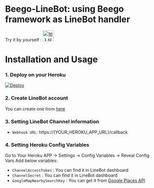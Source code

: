 # Beego-LineBot: using Beego framework as LineBot handler
Try it by yourself : 
<a href="http://qr-official.line.me/M/93By7CZ7co.png" target="_blank"><img height="36" border="0" alt="加入好友" src="https://scdn.line-apps.com/n/line_add_friends/btn/zh-Hant.png"></a>

# Installation and Usage
### 1. Deploy on your Heroku
<a href="https://heroku.com/deploy">
  <img src="https://www.herokucdn.com/deploy/button.svg" alt="Deploy">
</a>

### 2. Create LineBot account
You can create one from [here](https://business.line.me/zh-hant/)


### 3. Setting LineBot Channel information
- `Webhook URL`: https://{YOUR_HEROKU_APP_URL}/callback

### 4. Setting Heroku Config Variables
Go to Your Heroku APP -> Settings -> Config Variables -> Reveal Config Vars
Add below variables:
- `ChannelAccessToken` : You can find it in LineBot dashboard
- `ChannelSecret` : You can find it in LineBot dashboard
- `GoogleMapNearbySearchKey` : You can get it from [Google Places API](https://developers.google.com/places/)
